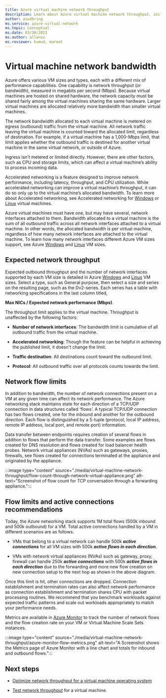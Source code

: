 ```yaml
---
title: Azure virtual machine network throughput
description: Learn about Azure virtual machine network throughput, including how bandwidth is allocated to a virtual machine.
author: asudbring
ms.service: azure-virtual-network
ms.topic: conceptual
ms.date: 03/30/2023
ms.author: allensu
ms.reviewer: kumud, mareat
---
```


# Virtual machine network bandwidth

Azure offers various VM sizes and types, each with a different mix of performance capabilities. One capability is network throughput (or bandwidth), measured in megabits per second (Mbps). Because virtual machines are hosted on shared hardware, the network capacity must be shared fairly among the virtual machines sharing the same hardware. Larger virtual machines are allocated relatively more bandwidth than smaller virtual machines.
 
The network bandwidth allocated to each virtual machine is metered on egress (outbound) traffic from the virtual machine. All network traffic leaving the virtual machine is counted toward the allocated limit, regardless of destination. For example, if a virtual machine has a 1,000-Mbps limit, that limit applies whether the outbound traffic is destined for another virtual machine in the same virtual network, or outside of Azure.
 
Ingress isn't metered or limited directly. However, there are other factors, such as CPU and storage limits, which can affect a virtual machine’s ability to process incoming data.

Accelerated networking is a feature designed to improve network performance, including latency, throughput, and CPU utilization. While accelerated networking can improve a virtual machine’s throughput, it can do so only up to the virtual machine’s allocated bandwidth. To learn more about Accelerated networking, see Accelerated networking for [Windows](create-vm-accelerated-networking-powershell.md) or [Linux](create-vm-accelerated-networking-cli.md) virtual machines.
 
Azure virtual machines must have one, but may have several, network interfaces attached to them. Bandwidth allocated to a virtual machine is the sum of all outbound traffic across all network interfaces attached to a virtual machine. In other words, the allocated bandwidth is per virtual machine, regardless of how many network interfaces are attached to the virtual machine. To learn how many network interfaces different Azure VM sizes support, see Azure [Windows](/azure/virtual-machines/sizes?toc=%2fazure%2fvirtual-network%2ftoc.json) and [Linux](/azure/virtual-machines/sizes?toc=%2fazure%2fvirtual-network%2ftoc.json) VM sizes. 

## Expected network throughput

Expected outbound throughput and the number of network interfaces supported by each VM size is detailed in Azure [Windows](/azure/virtual-machines/sizes?toc=%2fazure%2fvirtual-network%2ftoc.json) and [Linux](/azure/virtual-machines/sizes?toc=%2fazure%2fvirtual-network%2ftoc.json) VM sizes. Select a type, such as General purpose, then select a size and series on the resulting page, such as the Dv2-series. Each series has a table with networking specifications in the last column titled,

**Max NICs / Expected network performance (Mbps)**. 

The throughput limit applies to the virtual machine. Throughput is unaffected by the following factors:

- **Number of network interfaces**: The bandwidth limit is cumulative of all outbound traffic from the virtual machine.

- **Accelerated networking**: Though the feature can be helpful in achieving the published limit, it doesn't change the limit.

- **Traffic destination**: All destinations count toward the outbound limit.

- **Protocol**: All outbound traffic over all protocols counts towards the limit.

## Network flow limits

In addition to bandwidth, the number of network connections present on a VM at any given time can affect its network performance. The Azure networking stack maintains state for each direction of a TCP/UDP connection in data structures called ‘flows’. A typical TCP/UDP connection has two flows created, one for the inbound and another for the outbound direction. Each flow is distinguished by a 5-tuple (protocol, local IP address, remote IP address, local port, and remote port) information.

Data transfer between endpoints requires creation of several flows in addition to flows that perform the data transfer. Some examples are flows created for DNS resolution and flows created for load balancer health probes. Network virtual appliances (NVAs) such as gateways, proxies, firewalls, see flows created for connections terminated at the appliance and originated by the appliance. 

:::image type="content" source="./media/virtual-machine-network-throughput/flow-count-through-network-virtual-appliance.png" alt-text="Screenshot of flow count for TCP conversation through a forwarding appliance.":::

## Flow limits and active connections recommendations

Today, the Azure networking stack supports 1M total flows (500k inbound and 500k outbound) for a VM. Total active connections handled by a VM in different scenarios are as follows.

- VMs that belong to a virtual network can handle 500k ***active connections*** for all VM sizes with 500k ***active flows in each direction***.  

- VMs with network virtual appliances (NVAs) such as gateway, proxy, firewall can handle 250k ***active connections*** with 500k ***active flows in each direction*** due to the forwarding and more new flow creation on new connection setup to the next hop as shown in the above diagram. 

Once this limit is hit, other connections are dropped. Connection establishment and termination rates can also affect network performance as connection establishment and termination shares CPU with packet processing routines. We recommend that you benchmark workloads against expected traffic patterns and scale out workloads appropriately to match your performance needs.

Metrics are available in [Azure Monitor](../azure-monitor/essentials/metrics-supported.md#microsoftcomputevirtualmachines) to track the number of network flows and the flow creation rate on your VM or Virtual Machine Scale Sets instances.

:::image type="content" source="./media/virtual-machine-network-throughput/azure-monitor-flow-metrics.png" alt-text="A Screenshot shows the Metrics page of Azure Monitor with a line chart and totals for inbound and outbound flows.":::

## Next steps

- [Optimize network throughput for a virtual machine operating system](virtual-network-optimize-network-bandwidth.md)

- [Test network throughput](virtual-network-bandwidth-testing.md) for a virtual machine.
